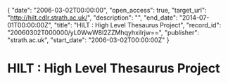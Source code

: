 {
  "date": "2006-03-02T00:00:00", 
  "open_access": true, 
  "target_url": "http://hilt.cdlr.strath.ac.uk/", 
  "description": "", 
  "end_date": "2014-07-01T00:00:00Z", 
  "title": "HILT : High Level Thesaurus Project", 
  "record_id": "20060302T000000/yL0WwW8l2ZZMhqyhxiIrjw==", 
  "publisher": "strath.ac.uk", 
  "start_date": "2006-03-02T00:00:00Z"
}

# HILT : High Level Thesaurus Project

